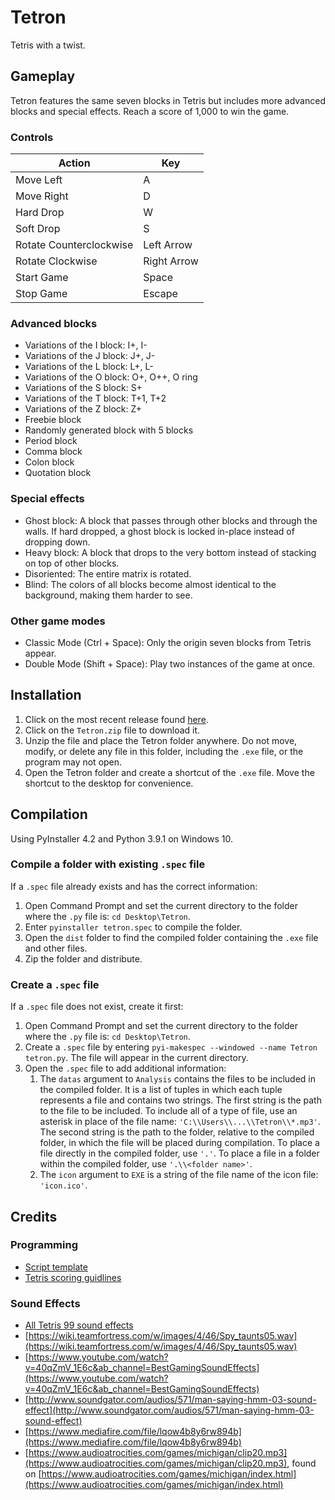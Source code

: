 # Tetron
Tetris with a twist.

## Gameplay
Tetron features the same seven blocks in Tetris but includes more advanced blocks and special effects. Reach a score of 1,000 to win the game.

### Controls
| Action | Key |
| ----------- | ----------- |
| Move Left | A |
| Move Right | D |
| Hard Drop | W |
| Soft Drop | S |
| Rotate Counterclockwise | Left Arrow |
| Rotate Clockwise | Right Arrow |
| Start Game | Space |
| Stop Game | Escape |

### Advanced blocks
* Variations of the I block: I+, I-
* Variations of the J block: J+, J-
* Variations of the L block: L+, L-
* Variations of the O block: O+, O++, O ring
* Variations of the S block: S+
* Variations of the T block: T+1, T+2
* Variations of the Z block: Z+
* Freebie block
* Randomly generated block with 5 blocks
* Period block
* Comma block
* Colon block
* Quotation block

### Special effects
* Ghost block: A block that passes through other blocks and through the walls. If hard dropped, a ghost block is locked in-place instead of dropping down.
* Heavy block: A block that drops to the very bottom instead of stacking on top of other blocks.
* Disoriented: The entire matrix is rotated.
* Blind: The colors of all blocks become almost identical to the background, making them harder to see.

### Other game modes
* Classic Mode (Ctrl + Space): Only the origin seven blocks from Tetris appear.
* Double Mode (Shift + Space): Play two instances of the game at once.

## Installation
1. Click on the most recent release found [here](https://github.com/marsh92909/Tetron/releases).
2. Click on the `Tetron.zip` file to download it.
3. Unzip the file and place the Tetron folder anywhere. Do not move, modify, or delete any file in this folder, including the `.exe` file, or the program may not open.
4. Open the Tetron folder and create a shortcut of the `.exe` file. Move the shortcut to the desktop for convenience.

## Compilation
Using PyInstaller 4.2 and Python 3.9.1 on Windows 10.

### Compile a folder with existing `.spec` file
If a `.spec` file already exists and has the correct information:
1. Open Command Prompt and set the current directory to the folder where the `.py` file is: `cd Desktop\Tetron`.
2. Enter `pyinstaller tetron.spec` to compile the folder.
3. Open the `dist` folder to find the compiled folder containing the `.exe` file and other files.
4. Zip the folder and distribute.

### Create a `.spec` file
If a `.spec` file does not exist, create it first:
1. Open Command Prompt and set the current directory to the folder where the `.py` file is: `cd Desktop\Tetron`.
2. Create a `.spec` file by entering `pyi-makespec --windowed --name Tetron tetron.py`. The file will appear in the current directory.
3. Open the `.spec` file to add additional information:
   1. The `datas` argument to `Analysis` contains the files to be included in the compiled folder. It is a list of tuples in which each tuple represents a file and contains two strings. The first string is the path to the file to be included. To include all of a type of file, use an asterisk in place of the file name: `'C:\\Users\\...\\Tetron\\*.mp3'`. The second string is the path to the folder, relative to the compiled folder, in which the file will be placed during compilation. To place a file directly in the compiled folder, use `'.'`. To place a file in a folder within the compiled folder, use `'.\\<folder name>'`.
   2. The `icon` argument to `EXE` is a string of the file name of the icon file: `'icon.ico'`.

## Credits
### Programming
* [Script template](http://programarcadegames.com/index.php?lang=en&chapter=array_backed_grids)
* [Tetris scoring guidlines](https://tetris.wiki/Scoring#Recent_guideline_compatible_games)
### Sound Effects
* [All Tetris 99 sound effects](https://www.sounds-resource.com/nintendo_switch/tetris99/sound/19376/)
* [https://wiki.teamfortress.com/w/images/4/46/Spy_taunts05.wav](https://wiki.teamfortress.com/w/images/4/46/Spy_taunts05.wav)
* [https://www.youtube.com/watch?v=40qZmV_1E6c&ab_channel=BestGamingSoundEffects](https://www.youtube.com/watch?v=40qZmV_1E6c&ab_channel=BestGamingSoundEffects)
* [http://www.soundgator.com/audios/571/man-saying-hmm-03-sound-effect](http://www.soundgator.com/audios/571/man-saying-hmm-03-sound-effect)
* [https://www.mediafire.com/file/lqow4b8y6rw894b](https://www.mediafire.com/file/lqow4b8y6rw894b)
* [https://www.audioatrocities.com/games/michigan/clip20.mp3](https://www.audioatrocities.com/games/michigan/clip20.mp3), found on [https://www.audioatrocities.com/games/michigan/index.html](https://www.audioatrocities.com/games/michigan/index.html)
